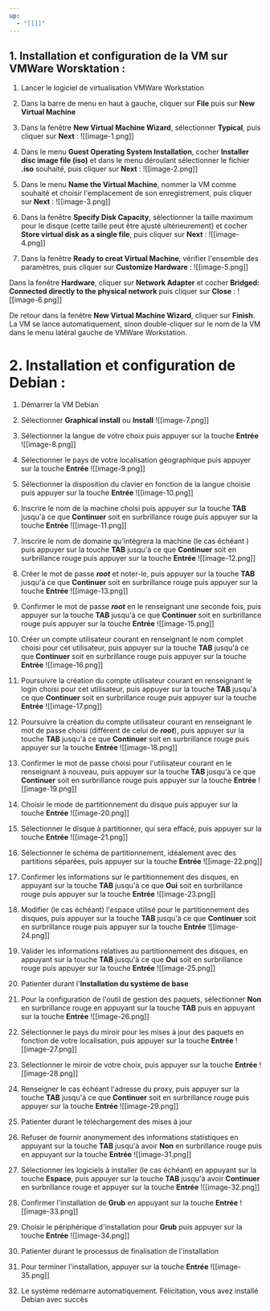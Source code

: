 ```yaml
---
up:
  - "[[]]"
---
```

## 1. Installation et configuration de la VM sur VMWare Worsktation :

1. Lancer le logiciel de virtualisation VMWare Workstation

2. Dans la barre de menu en haut à gauche, cliquer sur **File** puis sur **New Virtual Machine**

3. Dans la fenêtre **New Virtual Machine Wizard**, sélectionner **Typical**, puis cliquer sur **Next** :
![[image-1.png]]

4. Dans le menu **Guest Operating System Installation**, cocher **Installer disc image file (iso)** et dans le menu déroulant sélectionner le fichier **.iso** souhaité, puis cliquer sur **Next** :
![[image-2.png]]

5. Dans le menu **Name the Virtual Machine**, nommer la VM comme souhaité et choisir l'emplacement de son enregistrement, puis cliquer sur **Next** :
![[image-3.png]]

6. Dans la fenêtre **Specify Disk Capacity**, sélectionner la taille maximum pour le disque (cette taille peut être ajusté ultérieurement) et cocher **Store virtual disk as a single file**, puis cliquer sur **Next** :
![[image-4.png]]

7. Dans la fenêtre **Ready to creat Virtual Machine**, vérifier l'ensemble des paramètres, puis cliquer sur **Customize Hardware** :
![[image-5.png]]

Dans la fenêtre **Hardware**, cliquer sur **Network Adapter** et cocher **Bridged: Connected directly to the physical network** puis cliquer sur **Close** :
![[image-6.png]]

De retour dans la fenêtre **New Virtual Machine Wizard**, cliquer sur **Finish**.
La VM se lance automatiquement, sinon double-cliquer sur le nom de la VM dans le menu latéral gauche de VMWare Workstation.

# 2. Installation et configuration de Debian :

1. Démarrer la VM Debian
2. Sélectionner **Graphical install** ou **Install**
![[image-7.png]]

3. Sélectionner la langue de votre choix puis appuyer sur la touche **Entrée**
![[image-8.png]]

4. Sélectionner le pays de votre localisation géographique puis appuyer sur la touche **Entrée**
![[image-9.png]]

5. Sélectionner la disposition du clavier en fonction de la langue choisie puis appuyer sur la touche **Entrée**
![[image-10.png]]

6. Inscrire le nom de la machine choisi puis appuyer sur la touche **TAB** jusqu'à ce que **Continuer** soit en surbrillance rouge puis appuyer sur la touche **Entrée**
![[image-11.png]]

7. Inscrire le nom de domaine qu'intégrera la machine (le cas échéant ) puis appuyer sur la touche **TAB** jusqu'à ce que **Continuer** soit en surbrillance rouge puis appuyer sur la touche **Entrée**
![[image-12.png]]

8. Créer le mot de passe _**root**_ et noter-le, puis appuyer sur la touche **TAB** jusqu'à ce que **Continuer** soit en surbrillance rouge puis appuyer sur la touche **Entrée**
![[image-13.png]]

9. Confirmer le mot de passe _**root**_ en le renseignant une seconde fois, puis appuyer sur la touche **TAB** jusqu'à ce que **Continuer** soit en surbrillance rouge puis appuyer sur la touche **Entrée**
![[image-15.png]]

10. Créer un compte utilisateur courant en renseignant le nom complet choisi pour cet utilisateur, puis appuyer sur la touche **TAB** jusqu'à ce que **Continuer** soit en surbrillance rouge puis appuyer sur la touche **Entrée**
![[image-16.png]]

11. Poursuivre la création du compte utilisateur courant en renseignant le login choisi pour cet utilisateur, puis appuyer sur la touche **TAB** jusqu'à ce que **Continuer** soit en surbrillance rouge puis appuyer sur la touche **Entrée**
![[image-17.png]]

12. Poursuivre la création du compte utilisateur courant en renseignant le mot de passe choisi (différent de celui de _**root**_), puis appuyer sur la touche **TAB** jusqu'à ce que **Continuer** soit en surbrillance rouge puis appuyer sur la touche **Entrée**
![[image-18.png]]

13. Confirmer le mot de passe choisi pour l'utilisateur courant en le renseignant à nouveau, puis appuyer sur la touche **TAB** jusqu'à ce que **Continuer** soit en surbrillance rouge puis appuyer sur la touche **Entrée**
![[image-19.png]]

14. Choisir le mode de partitionnement du disque puis appuyer sur la touche **Entrée**
![[image-20.png]]

15. Sélectionner le disque à partitionner, qui sera effacé, puis appuyer sur la touche **Entrée**
![[image-21.png]]

16. Sélectionner le schéma de partitionnement, idéalement avec des partitions séparées, puis appuyer sur la touche **Entrée**
![[image-22.png]]

17. Confirmer les informations sur le partitionnement des disques,  en appuyant sur la touche **TAB** jusqu'à ce que **Oui** soit en surbrillance rouge puis appuyer sur la touche **Entrée**
![[image-23.png]]

18. Modifier (le cas échéant) l'espace utilisé pour le partitionnement des disques, puis appuyer sur la touche **TAB** jusqu'à ce que **Continuer** soit en surbrillance rouge puis appuyer sur la touche **Entrée**
![[image-24.png]]

19. Valider les informations relatives au partitionnement des disques, en appuyant sur la touche **TAB** jusqu'à ce que **Oui** soit en surbrillance rouge puis appuyer sur la touche **Entrée**
![[image-25.png]]

20. Patienter durant l'**Installation du système de base**
21.  Pour la configuration de l'outil de gestion des paquets, sélectionner **Non** en surbrillance rouge en appuyant sur la touche **TAB** puis en appuyant sur la touche **Entrée**
![[image-26.png]]

22. Sélectionner le pays du miroir pour les mises à jour des paquets en fonction de votre localisation, puis appuyer sur la touche **Entrée**
![[image-27.png]]

23. Sélectionner le miroir de votre choix, puis appuyer sur la touche **Entrée**
![[image-28.png]]

24. Renseigner le cas échéant l'adresse du proxy, puis appuyer sur la touche **TAB** jusqu'à ce que **Continuer** soit en surbrillance rouge puis appuyer sur la touche **Entrée**
![[image-29.png]]

25. Patienter durant le téléchargement des mises à jour
26. Refuser de fournir anonymement des informations statistiques en appuyant sur la touche **TAB** jusqu'à avoir **Non** en surbrillance rouge puis en appuyant sur la touche **Entrée**
![[image-31.png]]

27. Sélectionner les logiciels à installer (le cas échéant) en appuyant sur la touche **Espace**, puis appuyer sur la touche **TAB** jusqu'à avoir **Continuer** en surbrillance rouge et appuyer sur la touche **Entrée**
![[image-32.png]]

28. Confirmer l'installation de **Grub** en appuyant sur la touche **Entrée**
![[image-33.png]]

29. Choisir le périphérique d'installation pour **Grub** puis appuyer sur la touche **Entrée**
![[image-34.png]]

30. Patienter durant le processus de finalisation de l'installation
31. Pour terminer l'installation, appuyer sur la touche **Entrée**
![[image-35.png]]

32. Le système redémarre automatiquement. Félicitation, vous avez installé Debian avec succès